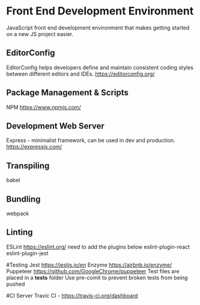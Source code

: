 # Front End Development Environment

JavaScript front end development environment that makes getting started on a new JS project easier.

## EditorConfig
EditorConfig helps developers define and maintain consistent coding styles between different editors and IDEs.
https://editorconfig.org/

## Package Management & Scripts
NPM https://www.npmjs.com/

## Development Web Server
Express - minimalist framework, can be used in dev and production. 
https://expressjs.com/

## Transpiling
babel

## Bundling
webpack

## Linting
ESLint https://eslint.org/
need to add the plugins below 
eslint-plugin-react
eslint-plugin-jest

#Testing
Jest https://jestjs.io/en
Enzyme https://airbnb.io/enzyme/
Puppeteer https://github.com/GoogleChrome/puppeteer
Test files are placed in a __tests__ folder
Use pre-comit to prevent broken tests from being pushed

#CI Server
Travic CI - https://travis-ci.org/dashboard

